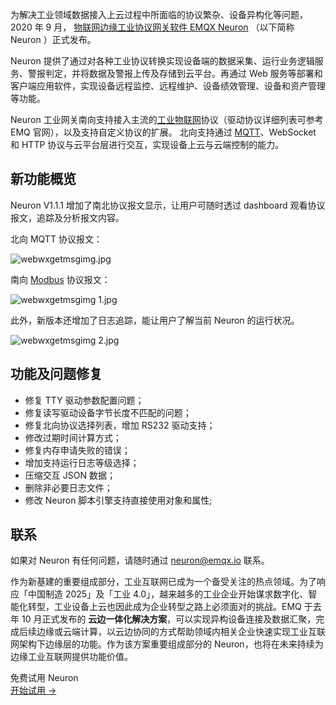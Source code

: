 为解决工业领域数据接入上云过程中所面临的协议繁杂、设备异构化等问题，2020 年 9 月， [物联网边缘工业协议网关软件 EMQX Neuron](https://www.emqx.com/zh/products/neuron) （以下简称 Neuron ）正式发布。

Neuron 提供了通过对各种工业协议转换实现设备端的数据采集、运行业务逻辑服务、警报判定，并将数据及警报上传及存储到云平台。再通过 Web 服务等部署和客户端应用软件，实现设备远程监控、远程维护、设备绩效管理、设备和资产管理等功能。

Neuron 工业网关南向支持接入主流的[工业物联网](https://www.emqx.com/zh/blog/iiot-explained-examples-technologies-benefits-and-challenges)协议（驱动协议详细列表可参考 EMQ 官网），以及支持自定义协议的扩展。 北向支持通过 [MQTT](https://www.emqx.com/zh/mqtt-guide)、WebSocket 和 HTTP 协议与云平台层进行交互，实现设备上云与云端控制的能力。


## 新功能概览

Neuron V1.1.1 增加了南北协议报文显示，让用户可随时透过 dashboard 观看协议报文，追踪及分析报文内容。

北向 MQTT 协议报文：

![webwxgetmsgimg.jpg](https://assets.emqx.com/images/a0cc294f21ad9e9c678f1818fa0599f2.jpg)

南向 [Modbus](https://www.emqx.com/zh/blog/building-modbus-based-iiot-app-with-neuron) 协议报文：

![webwxgetmsgimg 1.jpg](https://assets.emqx.com/images/5a5d14f99c38bf37b573746faf61ba0b.jpg)

此外，新版本还增加了日志追踪，能让用户了解当前 Neuron 的运行状况。

![webwxgetmsgimg 2.jpg](https://assets.emqx.com/images/4421afbbb936c191e3cb63a2488c81a2.jpg)

## 功能及问题修复

- 修复 TTY 驱动参数配置问题；
- 修复读写驱动设备字节长度不匹配的问题；
- 修复北向协议选择列表，增加 RS232 驱动支持；
- 修改过期时间计算方式；
- 修复内存申请失败的错误；
- 增加支持运行日志等级选择；
- 压缩交互 JSON 数据；
- 删除非必要日志文件；
- 修改 Neuron 脚本引擎支持直接使用对象和属性;


## 联系

如果对 Neuron 有任何问题，请随时通过 [neuron@emqx.io](mailto:neuron@emqx.io) 联系。

作为新基建的重要组成部分，工业互联网已成为一个备受关注的热点领域。为了响应「中国制造 2025」及「工业 4.0」，越来越多的工业企业开始谋求数字化、智能化转型，工业设备上云也因此成为企业转型之路上必须面对的挑战。EMQ 于去年 10 月正式发布的 **云边一体化解决方案**，可以实现异构设备连接及数据汇聚，完成后续边缘或云端计算，以云边协同的方式帮助领域内相关企业快速实现工业互联网架构下边缘层的功能。作为该方案重要组成部分的 Neuron，也将在未来持续为边缘工业互联网提供功能价值。


<section class="promotion">
    <div>
        免费试用 Neuron
    </div>
    <a href="https://www.emqx.com/zh/try?product=neuron" class="button is-gradient px-5">开始试用 →</a >
</section>
